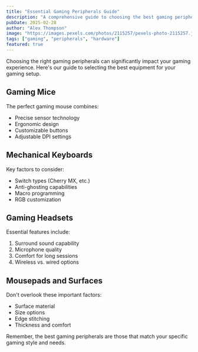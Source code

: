 ```yaml
---
title: "Essential Gaming Peripherals Guide"
description: "A comprehensive guide to choosing the best gaming peripherals for your setup."
pubDate: 2025-02-28
author: "Alex Thompson"
image: "https://images.pexels.com/photos/2115257/pexels-photo-2115257.jpeg?auto=compress&cs=tinysrgb&w=1260&h=750&dpr=2"
tags: ["gaming", "peripherals", "hardware"]
featured: true
---
```


Choosing the right gaming peripherals can significantly impact your gaming experience. Here's our guide to selecting the best equipment for your gaming setup.

## Gaming Mice

The perfect gaming mouse combines:

- Precise sensor technology
- Ergonomic design
- Customizable buttons
- Adjustable DPI settings

## Mechanical Keyboards

Key factors to consider:

- Switch types (Cherry MX, etc.)
- Anti-ghosting capabilities
- Macro programming
- RGB customization

## Gaming Headsets

Essential features include:

1. Surround sound capability
2. Microphone quality
3. Comfort for long sessions
4. Wireless vs. wired options

## Mousepads and Surfaces

Don't overlook these important factors:

- Surface material
- Size options
- Edge stitching
- Thickness and comfort

Remember, the best gaming peripherals are those that match your specific gaming style and needs.